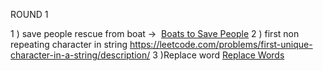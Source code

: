 
ROUND 1

1 ) save people rescue from boat ->  [Boats to Save People](https://leetcode.com/problems/boats-to-save-people/)
2 ) first non repeating character in string https://leetcode.com/problems/first-unique-character-in-a-string/description/
3 )Replace word  [Replace Words](https://leetcode.com/problems/replace-words/) 